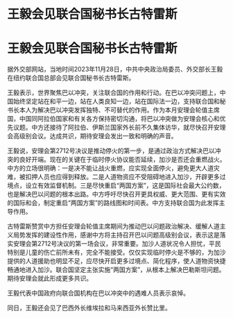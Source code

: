 # 王毅会见联合国秘书长古特雷斯

# 王毅会见联合国秘书长古特雷斯

据外交部网站，当地时间2023年11月28日，中共中央政治局委员、外交部长王毅在纽约联合国总部会见联合国秘书长古特雷斯。

王毅表示，世界聚焦巴以冲突，关注联合国的作用和行动。在巴以冲突问题上，中国始终坚定站在和平一边，站在人类良知一边，站在国际法一边，支持联合国和秘书长本人为解决巴以冲突发挥独特、不可替代的作用。作为本月安理会轮值主席国，中国同阿拉伯国家和有关各方保持密切沟通，将巴以冲突做为安理会核心和优先议题。中方还接待了阿拉伯、伊斯兰国家外长前不久集体访华，就尽快召开安理会高级别会议。达成共识，期待安理会发出一致和明确的声音。

王毅说，安理会第2712号决议是推动停火的第一步，是通过政治方式解决巴以冲突的良好开端。现在的关键在于临时停火协议能否延续，加沙是否还会重燃战火。中方的立场很明确：一是决不能让战火重燃，应实现全面停火，避免更大人道灾难，被扣押人员也应得到释放。二是人道物资应不受阻碍地进入加沙，开辟更多过境点，设立有效监督机制。三是尽快重启“两国方案”，这是国际社会最大公约数，也是解决巴以问题的根本出路。中方呼吁尽快召开更具权威、更大范围、更有实效的国际和会，制定重启“两国方案”的路线图和时间表。中方支持联合国为此发挥主导作用。

古特雷斯赞赏中方担任安理会轮值主席期间为推动巴以问题政治解决、缓解人道主义局势发挥的建设性作用，感谢中方将主持召开巴以问题高级别会议，表示这是落实安理会第2712号决议的第一场会议，非常重要。加沙人道状况令人担忧，平民特别是儿童的伤亡前所未有，完全不能接受。仅仅实现临时停火是不够的，为加沙提供的人道援助也明显不足，应尽快开启更多过境点、简化程序，使人道物资快捷畅通地进入加沙。联合国坚定主张实施“两国方案”，从根本上解决巴勒斯坦问题。期待安理会就此形成更多共识。

王毅代表中国政府向联合国机构在巴以冲突中的遇难人员表示哀悼。

同日，王毅还会见了巴西外长维埃拉和马来西亚外长赞比里。

